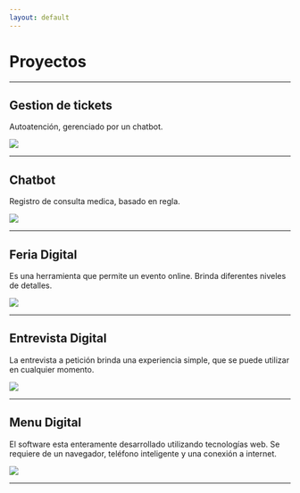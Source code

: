 ```yaml
---
layout: default
---
```


# Proyectos
* * *

## Gestion de tickets

Autoatención, gerenciado por un chatbot. 

<img src="https://github.com/alejandrosb/alejandrosb.github.io/blob/master/assets/img/g81.png?raw=true"/>

* * *

## Chatbot

Registro de consulta medica, basado en regla. 

<img src="https://github.com/alejandrosb/alejandrosb.github.io/blob/master/assets/img/drawing.png?raw=true"/>

* * *

## Feria Digital

Es una herramienta que permite un evento online. Brinda diferentes niveles de detalles. 

<img src="https://github.com/alejandrosb/alejandrosb.github.io/blob/master/assets/img/g113.png?raw=true"/>

* * *

## Entrevista Digital

La entrevista a petición brinda una experiencia simple, que se puede utilizar en cualquier momento. 

<img src="https://github.com/alejandrosb/alejandrosb.github.io/blob/master/assets/img/g46.png?raw=true"/>

* * *

## Menu Digital

El software esta enteramente desarrollado utilizando tecnologías web. Se requiere de un navegador, teléfono inteligente y una conexión a internet. 

<img src="https://github.com/alejandrosb/alejandrosb.github.io/blob/master/assets/img/g898.png?raw=true"/>

* * *

